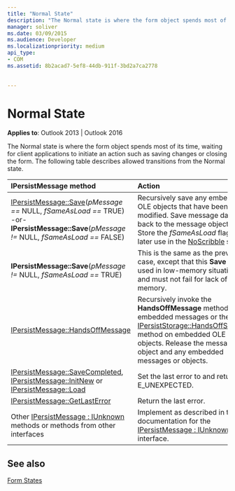 ```yaml
---
title: "Normal State"
description: "The Normal state is where the form object spends most of its time, waiting for client applications to initiate an action, like saving changes or closing a form."
manager: soliver
ms.date: 03/09/2015
ms.audience: Developer
ms.localizationpriority: medium
api_type:
- COM
ms.assetid: 8b2acad7-5ef8-44db-911f-3bd2a7ca2778
 
 
---
```


# Normal State

**Applies to**: Outlook 2013 | Outlook 2016
  
The Normal state is where the form object spends most of its time, waiting for client applications to initiate an action such as saving changes or closing the form. The following table describes allowed transitions from the Normal state.
  
|**IPersistMessage method**|**Action**|**New state**|
|:-----|:-----|:-----|
|[IPersistMessage::Save](ipersistmessage-save.md)(_pMessage ==_ NULL, _fSameAsLoad ==_ TRUE)  <br/> -or-  <br/> **IPersistMessage::Save**(_pMessage !=_ NULL, _fSameAsLoad ==_ FALSE)  <br/> |Recursively save any embedded OLE objects that have been modified. Save message data back to the message object. Store the _fSameAsLoad_ flag for later use in the [NoScribble](noscribble-state.md) state. |NoScribble  <br/> |
|**IPersistMessage::Save**(_pMessage !=_ NULL, _fSameAsLoad ==_ TRUE)  <br/> |This is the same as the previous case, except that this **Save** call is used in low-memory situations and must not fail for lack of memory. |NoScribble  <br/> |
|[IPersistMessage::HandsOffMessage](ipersistmessage-handsoffmessage.md) <br/> |Recursively invoke the **HandsOffMessage** method on embedded messages or the OLE [IPersistStorage::HandsOffStorage](https://msdn.microsoft.com/library/1e5ef26f-d8e7-4fa6-bfc4-19dace35314d%28Office.15%29.aspx) method on embedded OLE objects. Release the message object and any embedded messages or objects. |[HandsOffFromNormal](handsofffromnormal-state.md) <br/> |
|[IPersistMessage::SaveCompleted](ipersistmessage-savecompleted.md), [IPersistMessage::InitNew](ipersistmessage-initnew.md) or [IPersistMessage::Load](ipersistmessage-load.md) <br/> |Set the last error to and return E_UNEXPECTED. |Normal  <br/> |
|[IPersistMessage::GetLastError](ipersistmessage-getlasterror.md) <br/> |Return the last error. |Normal  <br/> |
|Other [IPersistMessage : IUnknown](ipersistmessageiunknown.md) methods or methods from other interfaces  <br/> |Implement as described in the documentation for the [IPersistMessage : IUnknown](ipersistmessageiunknown.md) interface. |Normal  <br/> |

## See also

[Form States](form-states.md)
